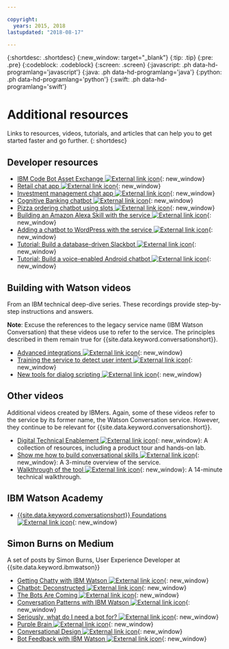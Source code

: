 ```yaml
---

copyright:
  years: 2015, 2018
lastupdated: "2018-08-17"

---
```


{:shortdesc: .shortdesc}
{:new_window: target="_blank"}
{:tip: .tip}
{:pre: .pre}
{:codeblock: .codeblock}
{:screen: .screen}
{:javascript: .ph data-hd-programlang='javascript'}
{:java: .ph data-hd-programlang='java'}
{:python: .ph data-hd-programlang='python'}
{:swift: .ph data-hd-programlang='swift'}

# Additional resources

Links to resources, videos, tutorials, and articles that can help you to get started faster and go further.
{: shortdesc}

## Developer resources

- [IBM Code Bot Asset Exchange ![External link icon](../../icons/launch-glyph.svg "External link icon")](https://developer.ibm.com/code/exchanges/bots/){: new_window}
- [Retail chat app ![External link icon](../../icons/launch-glyph.svg "External link icon")](https://developer.ibm.com/code/journey/create-cognitive-retail-chatbot/){: new_window}
- [Investment management chat app ![External link icon](../../icons/launch-glyph.svg "External link icon")](https://developer.ibm.com/code/journey/create-an-investment-management-chatbot/){: new_window}
- [Cognitive Banking chatbot ![External link icon](../../icons/launch-glyph.svg "External link icon")](https://developer.ibm.com/code/journey/create-cognitive-banking-chatbot/){: new_window}
- [Pizza ordering chatbot using slots ![External link icon](../../icons/launch-glyph.svg "External link icon")](https://developer.ibm.com/code/journey/assemble-a-pizza-ordering-chatbot-dialog/){: new_window}
- [Building an Amazon Alexa Skill with the service ![External link icon](../../icons/launch-glyph.svg "External link icon")](https://github.com/IBM/alexa-skill-watson-conversation){: new_window}
- [Adding a chatbot to WordPress with the service ![External link icon](../../icons/launch-glyph.svg "External link icon")](https://wordpress.org/plugins/conversation-watson/){: new_window}
- [Tutorial: Build a database-driven Slackbot ![External link icon](../../icons/launch-glyph.svg "External link icon")](https://console.bluemix.net/docs/tutorials/slack-chatbot-database-watson.html){: new_window}
- [Tutorial: Build a voice-enabled Android chatbot ![External link icon](../../icons/launch-glyph.svg "External link icon")](https://console.bluemix.net/docs/tutorials/android-watson-chatbot.html){: new_window}

## Building with Watson videos

From an IBM technical deep-dive series. These recordings provide step-by-step instructions and answers.

**Note**: Excuse the references to the legacy service name (IBM Watson Conversation) that these videos use to refer to the service. The principles described in them remain true for {{site.data.keyword.conversationshort}}.

- [Advanced integrations ![External link icon](../../icons/launch-glyph.svg "External link icon")](https://youtu.be/0rnt54ONtQw){: new_window}
- [Training the service to detect user intent ![External link icon](../../icons/launch-glyph.svg "External link icon")](https://youtu.be/uYw4Tv1Y5tc){: new_window}
- [New tools for dialog scripting ![External link icon](../../icons/launch-glyph.svg "External link icon")](https://youtu.be/QuR54--vD5o){: new_window}

## Other videos

Additional videos created by IBMers. Again, some of these videos refer to the service by its former name, the Watson Conversation service. However, they continue to be relevant for {{site.data.keyword.conversationshort}}.

- [Digital Technical Enablement ![External link icon](../../icons/launch-glyph.svg "External link icon")](https://ibm-dte.mybluemix.net/ibm-watson-assistant){: new_window}: A collection of resources, including a product tour and hands-on lab.
- [Show me how to build conversational skills ![External link icon](../../icons/launch-glyph.svg "External link icon")](https://youtu.be/tUkLIUOm550){: new_window}: A 3-minute overview of the service.
- [Walkthrough of the tool ![External link icon](../../icons/launch-glyph.svg "External link icon")](https://youtu.be/ELwWhJGE2P8){: new_window}: A 14-minute technical walkthrough.

## IBM Watson Academy

- [{{site.data.keyword.conversationshort}} Foundations ![External link icon](../../icons/launch-glyph.svg "External link icon")](https://www.watson-academy.info/course/view.php?id=273){: new_window}

## Simon Burns on Medium

A set of posts by Simon Burns, User Experience Developer at {{site.data.keyword.ibmwatson}}

- [Getting Chatty with IBM Watson ![External link icon](../../icons/launch-glyph.svg "External link icon")](https://medium.com/@snrubnomis/getting-chatty-with-ibm-watson-1075c549ee9e#.vkt86reej){: new_window}
- [Chatbot: Deconstructed ![External link icon](../../icons/launch-glyph.svg "External link icon")](https://medium.com/@snrubnomis/bot-deconstructed-995c18fe1262){: new_window}
- [The Bots Are Coming ![External link icon](../../icons/launch-glyph.svg "External link icon")](https://medium.com/@snrubnomis/the-bots-are-coming-b0fa71475381#.jq8md0zg7){: new_window}
- [Conversation Patterns with IBM Watson ![External link icon](../../icons/launch-glyph.svg "External link icon")](https://medium.com/@snrubnomis/conversation-patterns-with-ibm-watson-6c4be05e2fe5#.eorkk7crm){: new_window}
- [Seriously, what do I need a bot for? ![External link icon](../../icons/launch-glyph.svg "External link icon")](https://medium.com/@snrubnomis/seriously-what-do-i-need-a-bot-for-8b91a5ffac1a#.ipvv6ixru){: new_window}
- [Purple Brain ![External link icon](../../icons/launch-glyph.svg "External link icon")](https://medium.com/@snrubnomis/purple-brain-2eb1f93fce5){: new_window}
- [Conversational Design ![External link icon](../../icons/launch-glyph.svg "External link icon")](https://chatbotslife.com/conversational-design-d4abe8cce157){: new_window}
- [Bot Feedback with IBM Watson ![External link icon](../../icons/launch-glyph.svg "External link icon")](https://chatbotslife.com/bot-feedback-with-ibm-watson-eb1104df7e7c){: new_window}
